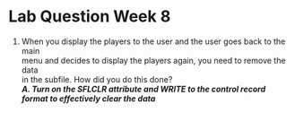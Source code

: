 # Lab Question Week 8

1. When you display the players to the user and the user goes back to the main  
   menu and decides to display the players again, you need to remove the data  
   in the subfile. How did you do this done?  
   **_A. Turn on the SFLCLR attribute and WRITE to the control record format to
   effectively clear the data_**
